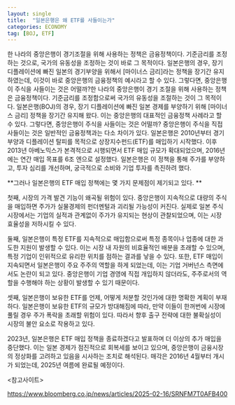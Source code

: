 ```yaml
---
layout: single
title:  "일본은행은 왜 ETF를 사들이는가"
categories: ECONOMY
tag: [BOJ, ETF] 
---
```


한 나라의 중앙은행이 경기조절을 위해 사용하는 정책은 금융정책이다. 기준금리를 조정하는 것으로, 국가의 유동성을 조정하는 것이 바로 그 목적이다. 일본은행의 경우, 장기 디플레이션에 빠진 일본의 경기부양을 위해서 [마이너스 금리]라는 정책을 장기간 유지하였는데, 이것이 바로 중앙은행의 금융정책의 예시라고 할 수 있다. 그렇다면, 중앙은행이 주식을 사들이는 것은 어떨까?한 나라의 중앙은행이 경기 조절을 위해 사용하는 정책은 금융정책이다. 기준금리를 조정함으로써 국가의 유동성을 조절하는 것이 그 목적이다. 일본은행(BOJ)의 경우, 장기 디플레이션에 빠진 일본 경제를 부양하기 위해 [마이너스 금리] 정책을 장기간 유지해 왔다. 이는 중앙은행의 대표적인 금융정책 사례라고 할 수 있다. 그렇다면, 중앙은행이 주식을 사들이는 것은 어떨까? 중앙은행이 주식을 직접 사들이는 것은 일반적인 금융정책과는 다소 차이가 있다. 일본은행은 2010년부터 경기부양과 디플레이션 탈피를 목적으로 상장지수펀드(ETF)를 매입하기 시작했다. 이후 2013년 아베노믹스가 본격적으로 시행되면서 ETF 매입 규모가 확대되었으며, 2016년에는 연간 매입 목표를 6조 엔으로 설정했다. 일본은행은 이 정책을 통해 주가를 부양하고, 투자 심리를 개선하며, 궁극적으로 소비와 기업 투자를 촉진하려 했다.



**그러나 일본은행의 ETF 매입 정책에는 몇 가지 문제점이 제기되고 있다. **

첫째, 시장의 가격 발견 기능이 왜곡될 위험이 있다. 중앙은행이 지속적으로 대량의 주식을 매입하면 주가가 실물경제의 펀더멘털과 괴리될 가능성이 커진다. 실제로 일본 주식시장에서는 기업의 실적과 관계없이 주가가 유지되는 현상이 관찰되었으며, 이는 시장 효율성을 저하시킬 수 있다.

둘째, 일본은행이 특정 ETF를 지속적으로 매입함으로써 특정 종목이나 업종에 대한 과도한 지원이 발생할 수 있다. 이는 시장 내 자원의 비효율적인 배분을 초래할 수 있으며, 특정 기업이 인위적으로 유리한 위치를 점하는 결과를 낳을 수 있다. 또한, ETF 매입이 지속되면서 일본은행이 주요 주주의 역할을 하게 되었는데, 이는 기업 거버넌스 측면에서도 논란이 되고 있다. 중앙은행이 기업 경영에 직접 개입하지 않더라도, 주주로서의 역할을 수행해야 하는 상황이 발생할 수 있기 때문이다.

셋째, 일본은행이 보유한 ETF를 언제, 어떻게 처분할 것인가에 대한 명확한 계획이 부재하다. 일본은행이 보유한 ETF의 규모가 방대해짐에 따라, 만약 이들이 한꺼번에 시장에 풀릴 경우 주가 폭락을 초래할 위험이 있다. 따라서 향후 출구 전략에 대한 불확실성이 시장의 불안 요소로 작용하고 있다.

2023년, 일본은행은 ETF 매입 정책을 종료하겠다고 발표하며 더 이상의 추가 매입을 중단했다. 이는 일본 경제가 점진적으로 회복세를 보이고 있으며, 중앙은행이 금융시장의 정상화를 고려하고 있음을 시사하는 조치로 해석된다. 매각은 2016년 4월부터 개시가 되었는데, 2025년 여름에 완료될 예정이다.



<참고사이트>

https://www.bloomberg.co.jp/news/articles/2025-02-16/SRNFM7T0AFB400
